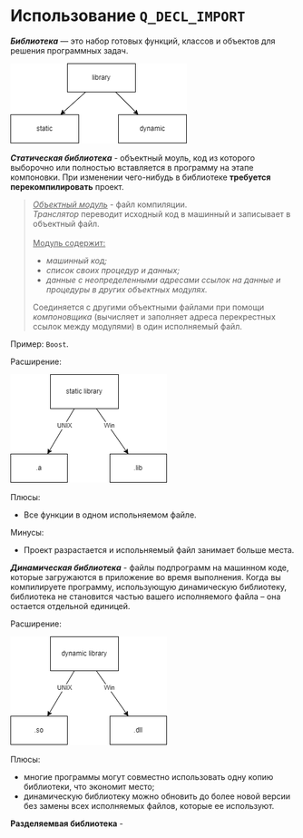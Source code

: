 # Использование `Q_DECL_IMPORT`

***Библиотека*** — это набор готовых функций, классов и объектов для решения программных задач.

![lybrary Types](doc/2_types_lib.png)

***Статическая библиотека*** - объектный моуль, код из которого выборочно или полностью вставляется в программу на этапе компоновки. При изменении чего-нибудь в библиотеке **требуется перекомпилировать** проект.

>*<u>Объектный модуль</u>* -  файл компиляции. <br>*Транслятор* переводит исходный код в машинный и записывает в объектный файл.<br><br><u>Модуль содержит:</u> <ul><li>*машинный код;</li> <li>список своих процедур и данных;</li><li>данные с неопределенными адресами ссылок на данные и процедуры в других объектных модулях.*</li></ul>Соединяется с другими объектными файлами при помощи *компоновщика* (вычисляет и заполняет адреса перекрестных ссылок между модулями) в один исполняемый файл.

Пример: `Boost`.

Расширение:

![static library extention](doc/extention_static.png)

Плюсы: 
- Все функции в одном испольняемом файле.

Минусы:
- Проект разрастается и испольняемый файл занимает больше места.

***Динамическая библиотека*** - файлы подпрограмм на машинном коде, которые загружаются в приложение во время выполнения. Когда вы компилируете программу, использующую динамическую библиотеку, библиотека не становится частью вашего исполняемого файла – она ​​остается отдельной единицей.

Расширение:

![shared library](doc/extention_shared.png)

Плюсы: 
- многие программы могут совместно использовать одну копию библиотеки, что экономит место; 
- динамическую библиотеку можно обновить до более новой версии без замены всех исполняемых файлов, которые ее используют.

**Разделяемвая библиотека** - 
